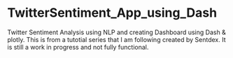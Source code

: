 # TwitterSentiment_App_using_Dash
Twitter Sentiment Analysis using NLP and creating Dashboard using Dash & plotly.
This is from a tutotial series that I am following created by Sentdex. 
It is still a work in progress and not fully functional. 

